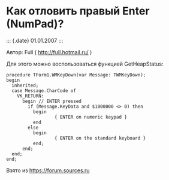 Как отловить правый Enter (NumPad)?
===================================

::: {.date}
01.01.2007
:::

Автор: Full ( http://full.hotmail.ru/ )

Для этого можно воспользоваться функцией GetHeapStatus:

    procedure TForm1.WMKeyDown(var Message: TWMKeyDown);
    begin
      inherited;
      case Message.CharCode of
        VK_RETURN:
          begin // ENTER pressed
            if (Message.KeyData and $1000000 <> 0) then
              begin
                      { ENTER on numeric keypad }
              end
            else
              begin
                      { ENTER on the standard keyboard }
              end;
          end;
      end;
    end;

Взято из <https://forum.sources.ru>
